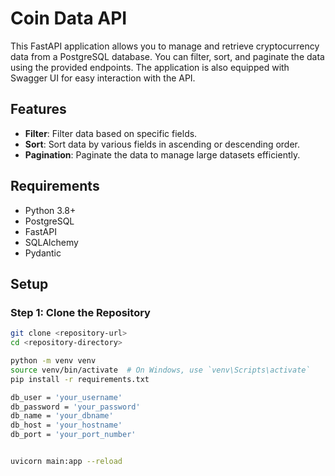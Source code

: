 # Coin Data API

This FastAPI application allows you to manage and retrieve cryptocurrency data from a PostgreSQL database. You can filter, sort, and paginate the data using the provided endpoints. The application is also equipped with Swagger UI for easy interaction with the API.

## Features

- **Filter**: Filter data based on specific fields.
- **Sort**: Sort data by various fields in ascending or descending order.
- **Pagination**: Paginate the data to manage large datasets efficiently.

## Requirements

- Python 3.8+
- PostgreSQL
- FastAPI
- SQLAlchemy
- Pydantic

## Setup

### Step 1: Clone the Repository

```bash
git clone <repository-url>
cd <repository-directory>

python -m venv venv
source venv/bin/activate  # On Windows, use `venv\Scripts\activate`
pip install -r requirements.txt

db_user = 'your_username'
db_password = 'your_password'
db_name = 'your_dbname'
db_host = 'your_hostname'
db_port = 'your_port_number'


uvicorn main:app --reload
